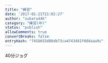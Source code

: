 ```yaml
---
title: "練習"
date: '2017-01-21T21:02:27'
author: "subaru44k"
category: "練習(中)"
status: "publish"
allowComments: true
convertBreaks: false
entryHash: "7458655d88db73ca4743481f00daaa9c"
---
```

40分ジョグ
